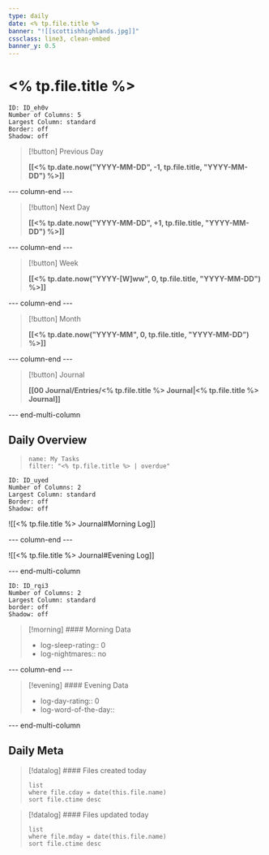 ```yaml
---
type: daily
date: <% tp.file.title %>
banner: "![[scottishhighlands.jpg]]"
cssclass: line3, clean-embed
banner_y: 0.5
---
```

# <% tp.file.title %>

```start-multi-column
ID: ID_eh0v
Number of Columns: 5
Largest Column: standard
Border: off
Shadow: off
```

> [!button]
> Previous Day 
> 
> **[[<% tp.date.now("YYYY-MM-DD", -1, tp.file.title, "YYYY-MM-DD") %>]]**

--- column-end ---

> [!button]
> Next Day 
> 
> **[[<% tp.date.now("YYYY-MM-DD", +1, tp.file.title, "YYYY-MM-DD") %>]]**

--- column-end ---

> [!button]
> Week
> 
> **[[<% tp.date.now("YYYY-[W]ww", 0, tp.file.title, "YYYY-MM-DD") %>]]**

--- column-end ---

> [!button]
> Month 
> 
> **[[<% tp.date.now("YYYY-MM", 0, tp.file.title, "YYYY-MM-DD") %>]]**

--- column-end ---

> [!button]
> Journal
> 
> **[[00 Journal/Entries/<% tp.file.title %> Journal|<% tp.file.title %> Journal]]**

--- end-multi-column

## Daily Overview

> ```todoist
> name: My Tasks 
> filter: "<% tp.file.title %> | overdue" 
> ``` 

```start-multi-column
ID: ID_uyed
Number of Columns: 2
Largest Column: standard
Border: off
Shadow: off
```

![[<% tp.file.title %> Journal#Morning Log]]

--- column-end ---

![[<% tp.file.title %> Journal#Evening Log]]

--- end-multi-column

```start-multi-column
ID: ID_rqi3
Number of Columns: 2
Largest Column: standard
border: off
Shadow: off
```

> [!morning] #### Morning Data
> - log-sleep-rating:: 0
> - log-nightmares:: no

--- column-end ---

> [!evening] #### Evening Data
> - log-day-rating:: 0
> - log-word-of-the-day:: 

--- end-multi-column

## Daily Meta

> [!datalog] #### Files created today
> ```dataview
> list
> where file.cday = date(this.file.name)
> sort file.ctime desc
> ```

> [!datalog] #### Files updated today
> ```dataview
> list
> where file.mday = date(this.file.name)
> sort file.ctime desc
> ```





